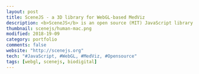 ```yaml
---
layout: post
title: SceneJS - a 3D library for WebGL-based MedViz
description: <b>SceneJS</b> is an open source (MIT) JavaScript library I created for WebGL-based 3D visualization in the browser.<br><br>SceneJS was one of the first WebGL engines, and is now archived. An extensively-modified private fork now powers the <b>BioDigital Human</b>, the leading Web-based 3D platform for the exploration of anatomy, medical conditions and treatments.
thumbnail: scenejs/human-mac.png
modified: 2018-19-09
category: portfolio
comments: false
website: "http://scenejs.org"
tech: "#JavaScript, #WebGL, #MedViz, #Opensource"
tags: [webgl, scenejs, biodigital]
---
```


